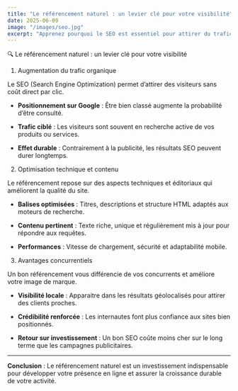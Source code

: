 ```yaml
---
title: "Le référencement naturel : un levier clé pour votre visibilité"
date: 2025-06-09
image: "/images/seo.jpg"
excerpt: "Apprenez pourquoi le SEO est essentiel pour attirer du trafic qualifié."
---
```


🔍 Le référencement naturel : un levier clé pour votre visibilité

1. Augmentation du trafic organique

Le SEO (Search Engine Optimization) permet d’attirer des visiteurs sans coût direct par clic.

- **Positionnement sur Google** : Être bien classé augmente la probabilité d’être consulté.

- **Trafic ciblé** : Les visiteurs sont souvent en recherche active de vos produits ou services.

- **Effet durable** : Contrairement à la publicité, les résultats SEO peuvent durer longtemps.

2. Optimisation technique et contenu

Le référencement repose sur des aspects techniques et éditoriaux qui améliorent la qualité du site.

- **Balises optimisées** : Titres, descriptions et structure HTML adaptés aux moteurs de recherche.

- **Contenu pertinent** : Texte riche, unique et régulièrement mis à jour pour répondre aux requêtes.

- **Performances** : Vitesse de chargement, sécurité et adaptabilité mobile.

3. Avantages concurrentiels

Un bon référencement vous différencie de vos concurrents et améliore votre image de marque.

- **Visibilité locale** : Apparaitre dans les résultats géolocalisés pour attirer des clients proches.

- **Crédibilité renforcée** : Les internautes font plus confiance aux sites bien positionnés.

- **Retour sur investissement** : Un bon SEO coûte moins cher sur le long terme que les campagnes publicitaires.

---

**Conclusion** : Le référencement naturel est un investissement indispensable pour développer votre présence en ligne et assurer la croissance durable de votre activité.